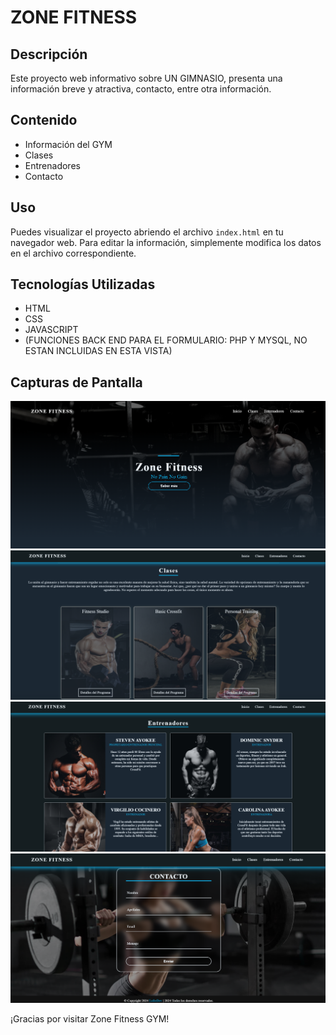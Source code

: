 
# ZONE FITNESS

## Descripción
Este proyecto web informativo sobre UN GIMNASIO, presenta una información breve y atractiva, contacto, entre otra información.

## Contenido
- Información del GYM
- Clases
- Entrenadores
- Contacto

## Uso
Puedes visualizar el proyecto abriendo el archivo `index.html` en tu navegador web. Para editar la información, simplemente modifica los datos en el archivo correspondiente.

## Tecnologías Utilizadas
- HTML
- CSS
- JAVASCRIPT
- (FUNCIONES BACK END PARA EL FORMULARIO: PHP Y MYSQL, NO ESTAN INCLUIDAS EN ESTA VISTA)

## Capturas de Pantalla
![Vista previa de PiuraPlants](img/captura.png)
![Vista previa de PiuraPlants](img/captura2.png)
![Vista previa de PiuraPlants](img/captura3.png)
![Vista previa de PiuraPlants](img/captura4.png)

¡Gracias por visitar Zone Fitness GYM!
